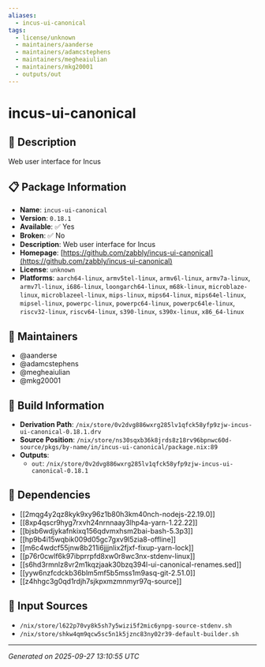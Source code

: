 ```yaml
---
aliases:
  - incus-ui-canonical
tags:
  - license/unknown
  - maintainers/aanderse
  - maintainers/adamcstephens
  - maintainers/megheaiulian
  - maintainers/mkg20001
  - outputs/out
---
```


# incus-ui-canonical

## 📝 Description

Web user interface for Incus

## 📋 Package Information

- **Name**: `incus-ui-canonical`
- **Version**: `0.18.1`
- **Available**: ✅ Yes
- **Broken**: ✅ No
- **Description**: Web user interface for Incus
- **Homepage**: [https://github.com/zabbly/incus-ui-canonical](https://github.com/zabbly/incus-ui-canonical)
- **License**: `unknown`
- **Platforms**: `aarch64-linux`, `armv5tel-linux`, `armv6l-linux`, `armv7a-linux`, `armv7l-linux`, `i686-linux`, `loongarch64-linux`, `m68k-linux`, `microblaze-linux`, `microblazeel-linux`, `mips-linux`, `mips64-linux`, `mips64el-linux`, `mipsel-linux`, `powerpc-linux`, `powerpc64-linux`, `powerpc64le-linux`, `riscv32-linux`, `riscv64-linux`, `s390-linux`, `s390x-linux`, `x86_64-linux`
## 👥 Maintainers

- @aanderse
- @adamcstephens
- @megheaiulian
- @mkg20001


## 🔧 Build Information

- **Derivation Path**: `/nix/store/0v2dvg886wxrg285lv1qfck58yfp9zjw-incus-ui-canonical-0.18.1.drv`
- **Source Position**: `/nix/store/ns30sqxb36k8jrds8z18rv96bpnwc60d-source/pkgs/by-name/in/incus-ui-canonical/package.nix:89`
- **Outputs**:
  - `out`:  `/nix/store/0v2dvg886wxrg285lv1qfck58yfp9zjw-incus-ui-canonical-0.18.1`

## 🔗 Dependencies

- [[2mqg4y2qz8kyk9xy96z1b80h3km40nch-nodejs-22.19.0]]
- [[8xp4qscr9hyg7rxvh24nrnnaay3lhp4a-yarn-1.22.22]]
- [[bjsb6wdjykafnkixq156qdvmxhsm2bai-bash-5.3p3]]
- [[hp9b4i15wqbik009d05gc7gxv9l5zia8-offline]]
- [[m6c4wdcf55jnw8b211i6jjjnlix2fjxf-fixup-yarn-lock]]
- [[p76r0cwlf6k97ibprrpfd8xw0r8wc3nx-stdenv-linux]]
- [[s6hd3rmnlz8vr2m1kqzjaak30bzq394l-ui-canonical-renames.sed]]
- [[yyw6nzfcdckb36blm5mf5b5mss1m9asq-git-2.51.0]]
- [[z4hhgc3g0qd1rdjh7sjkpxmzmnmyr97q-source]]

## 📁 Input Sources

- `/nix/store/l622p70vy8k5sh7y5wizi5f2mic6ynpg-source-stdenv.sh`
- `/nix/store/shkw4qm9qcw5sc5n1k5jznc83ny02r39-default-builder.sh`

---
*Generated on 2025-09-27 13:10:55 UTC*
